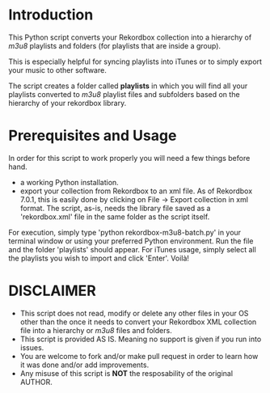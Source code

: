 # Introduction

This Python script converts your Rekordbox collection into a hierarchy of _m3u8_ playlists and folders (for playlists that are inside a group).

This is especially helpful for syncing playlists into iTunes or to simply export your music to other software.

The script creates a folder called **playlists** in which you will find all your playlists converted to _m3u8_ playlist files and subfolders based on the hierarchy of your rekordbox library.

# Prerequisites and Usage

In order for this script to work properly you will need a few things before hand.

- a working Python installation. 
- export your collection from Rekordbox to an xml file. As of Rekordbox 7.0.1, this is easily done by clicking on File -> Export collection in xml format. 
  The script, as-is, needs the library file saved as a 'rekordbox.xml' file in the same folder as the script itself.

For execution, simply type 'python rekordbox-m3u8-batch.py' in your terminal window or using your preferred Python environment. 
Run the file and the folder 'playlists' should appear. For iTunes usage, simply select all the playlists you wish to import and click 'Enter'. 
Voilà!

# DISCLAIMER

* This script does not read, modify or delete any other files in your OS other than the once it needs to convert your Rekordbox XML collection file into a hierarchy or _m3u8_ files and folders.
* This script is provided AS IS. Meaning no support is given if you run into issues.
* You are welcome to fork and/or make pull request in order to learn how it was done and/or add improvements.
* Any misuse of this script is **NOT** the resposability of the original AUTHOR.
